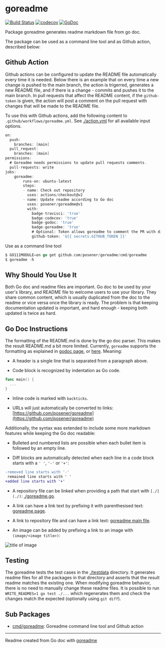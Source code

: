 # goreadme

[![Build Status](https://travis-ci.org/posener/goreadme.svg?branch=master)](https://travis-ci.org/posener/goreadme)
[![codecov](https://codecov.io/gh/posener/goreadme/branch/master/graph/badge.svg)](https://codecov.io/gh/posener/goreadme)
[![GoDoc](https://img.shields.io/badge/pkg.go.dev-doc-blue)](http://pkg.go.dev/github.com/posener/goreadme)

Package goreadme generates readme markdown file from go doc.

The package can be used as a command line tool and as Github action, described below:

## Github Action

Github actions can be configured to update the README file automatically every time it is needed.
Below there is an example that on every time a new change is pushed to the main branch, the
action is trigerred, generates a new README file, and if there is a change - commits and pushes
it to the main branch. In pull requests that affect the README content, if the `github-token`
is given, the action will post a comment on the pull request with changes that will be made to
the README file.

To use this with Github actions, add the following content to `.github/workflows/goreadme.yml`.
See [./action.yml](./action.yml) for all available input options.

```go
on:
  push:
    branches: [main]
  pull_request:
    branches: [main]
permissions:
  # Goreadme needs permissions to update pull requests comments.
  pull-requests: write
jobs:
    goreadme:
        runs-on: ubuntu-latest
        steps:
        - name: Check out repository
          uses: actions/checkout@v2
        - name: Update readme according to Go doc
          uses: posener/goreadme@v1
          with:
            badge-travisci: 'true'
            badge-codecov: 'true'
            badge-godoc: 'true'
            badge-goreadme: 'true'
            # Optional: Token allows goreadme to comment the PR with diff preview.
            github-token: '${{ secrets.GITHUB_TOKEN }}'
```

Use as a command line tool

```go
$ GO111MODULE=on go get github.com/posener/goreadme/cmd/goreadme
$ goreadme -h
```

## Why Should You Use It

Both Go doc and readme files are important. Go doc to be used by your user's library, and README
file to welcome users to use your library. They share common content, which is usually duplicated
from the doc to the readme or vice versa once the library is ready. The problem is that keeping
documentation updated is important, and hard enough - keeping both updated is twice as hard.

## Go Doc Instructions

The formatting of the README.md is done by the go doc parser. This makes the result README.md a
bit more limited. Currently, `goreadme` supports the formatting as explained in
[godoc page](https://blog.golang.org/godoc-documenting-go-code), or
[here](https://pkg.go.dev/github.com/fluhus/godoc-tricks). Meaning:

* A header is a single line that is separated from a paragraph above.

* Code block is recognized by indentation as Go code.

```go
func main() {
  ...
}
```

* Inline code is marked with `backticks`.

* URLs will just automatically be converted to links: [https://github.com/posener/goreadme](https://github.com/posener/goreadme)

Additionally, the syntax was extended to include some more markdown features while keeping the Go
doc readable:

* Bulleted and numbered lists are possible when each bullet item is followed by an empty line.

* Diff blocks are automatically detected when each line in a code block starts with a `' '`,
`'-'` or `'+'`:

```diff
-removed line starts with '-'
 remained line starts with ' '
+added line starts with '+'
```

* A repository file can be linked when providing a path that start with `[./](./)`: [./goreadme.go](./goreadme.go).

* A link can have a link text by prefixing it with parenthesised text:
[goreadme page](https://github.com/posener/goreadme).

* A link to repository file and can have a link text: [goreadme main file](./goreamde.go).

* An image can be added by prefixing a link to an image with `(image/<image title>)`:

![title of image](https://github.githubassets.com/images/icons/emoji/unicode/1f44c.png)

## Testing

The goreadme tests the test cases in the [./testdata](./testdata) directory. It generates readme files for
all the packages in that directory and asserts that the result readme matches the existing one.
When modifying goreadme behavior, there is no need to manually change these readme files. It is
possible to run `WRITE_READMES=1 go test ./...` which regenerates them and check the changes
match the expected (optionally using `git diff`).

## Sub Packages

* [cmd/goreadme](./cmd/goreadme): Goreadme command line tool and Github action

---
Readme created from Go doc with [goreadme](https://github.com/posener/goreadme)
